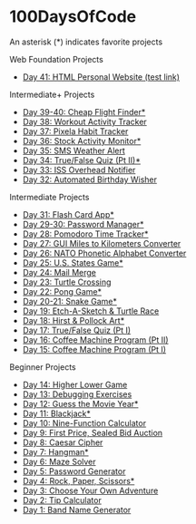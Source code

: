 # 100DaysOfCode

An asterisk (*) indicates favorite projects

Web Foundation Projects
* [Day 41: HTML Personal Website (test link)](https://github.com/tomweinandy/100DaysOfCode/blob/master/Day39-40)

Intermediate+ Projects
* [Day 39-40: Cheap Flight Finder*](https://github.com/tomweinandy/100DaysOfCode/blob/master/Day39-40)
* [Day 38: Workout Activity Tracker](https://github.com/tomweinandy/100DaysOfCode/blob/master/Day38)
* [Day 37: Pixela Habit Tracker](https://github.com/tomweinandy/100DaysOfCode/blob/master/Day37)
* [Day 36: Stock Activity Monitor*](https://github.com/tomweinandy/100DaysOfCode/blob/master/Day36.py)
* [Day 35: SMS Weather Alert](https://github.com/tomweinandy/100DaysOfCode/tree/master/Day35)
* [Day 34: True/False Quiz (Pt II)*](https://github.com/tomweinandy/100DaysOfCode/tree/master/Day34)
* [Day 33: ISS Overhead Notifier](https://github.com/tomweinandy/100DaysOfCode/tree/master/Day33)
* [Day 32: Automated Birthday Wisher](https://github.com/tomweinandy/100DaysOfCode/tree/master/Day32)

Intermediate Projects
* [Day 31: Flash Card App*](https://github.com/tomweinandy/100DaysOfCode/tree/master/Day31)
* [Day 29-30: Password Manager*](https://github.com/tomweinandy/100DaysOfCode/tree/master/Day29-30)
* [Day 28: Pomodoro Time Tracker*](https://github.com/tomweinandy/100DaysOfCode/tree/master/Day28)
* [Day 27: GUI Miles to Kilometers Converter](https://github.com/tomweinandy/100DaysOfCode/tree/master/Day27)
* [Day 26: NATO Phonetic Alphabet Converter](https://github.com/tomweinandy/100DaysOfCode/tree/master/Day26)
* [Day 25: U.S. States Game*](https://github.com/tomweinandy/100DaysOfCode/tree/master/Day25)
* [Day 24: Mail Merge](https://github.com/tomweinandy/100DaysOfCode/tree/master/Day24)
* [Day 23: Turtle Crossing](https://github.com/tomweinandy/100DaysOfCode/tree/master/Day23)
* [Day 22: Pong Game*](https://github.com/tomweinandy/100DaysOfCode/tree/master/Day22)
* [Day 20-21: Snake Game*](https://github.com/tomweinandy/100DaysOfCode/tree/master/Day20-21)
* [Day 19: Etch-A-Sketch & Turtle Race](https://github.com/tomweinandy/100DaysOfCode/tree/master/Day19)
* [Day 18: Hirst & Pollock Art*](https://github.com/tomweinandy/100DaysOfCode/tree/master/Day18)
* [Day 17: True/False Quiz (Pt I)](https://github.com/tomweinandy/100DaysOfCode/tree/master/Day17)
* [Day 16: Coffee Machine Program (Pt II)](https://github.com/tomweinandy/100DaysOfCode/tree/master/Day16)
* [Day 15: Coffee Machine Program (Pt I)](https://github.com/tomweinandy/100DaysOfCode/tree/master/Day15)

Beginner Projects
* [Day 14: Higher Lower Game](https://github.com/tomweinandy/100DaysOfCode/tree/master/Day14)
* [Day 13: Debugging Exercises](https://github.com/tomweinandy/100DaysOfCode/blob/master/Day13.py)
* [Day 12: Guess the Movie Year*](https://github.com/tomweinandy/100DaysOfCode/tree/master/Day12)
* [Day 11: Blackjack*](https://github.com/tomweinandy/100DaysOfCode/blob/master/Day11.py)
* [Day 10: Nine-Function Calculator](https://github.com/tomweinandy/100DaysOfCode/blob/master/Day10.py)
* [Day 9: First Price, Sealed Bid Auction](https://github.com/tomweinandy/100DaysOfCode/blob/master/Day9.py)
* [Day 8: Caesar Cipher](https://github.com/tomweinandy/100DaysOfCode/blob/master/Day8.py)
* [Day 7: Hangman*](https://github.com/tomweinandy/100DaysOfCode/tree/master/Day7)
* [Day 6: Maze Solver](https://github.com/tomweinandy/100DaysOfCode/blob/master/Day6.py)
* [Day 5: Password Generator](https://github.com/tomweinandy/100DaysOfCode/blob/master/Day5.py)
* [Day 4: Rock, Paper, Scissors*](https://github.com/tomweinandy/100DaysOfCode/blob/master/Day4.py)
* [Day 3: Choose Your Own Adventure](https://github.com/tomweinandy/100DaysOfCode/blob/master/Day3.py)
* [Day 2: Tip Calculator](https://github.com/tomweinandy/100DaysOfCode/blob/master/Day2.py) 
* [Day 1: Band Name Generator](https://github.com/tomweinandy/100DaysOfCode/blob/master/Day1.py)
